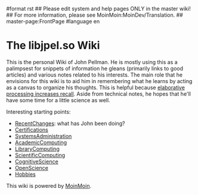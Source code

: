 \#format rst \#\# Please edit system and help pages ONLY in the master wiki! \#\# For more information, please see MoinMoin:MoinDev/Translation. \#\# master-page:FrontPage \#language en

The libjpel.so Wiki
===================

This is the personal Wiki of John Pellman. He is mostly using this as a palimpsest for snippets of information he gleans (primarily links to good articles) and various notes related to his interests. The main role that he envisions for this wiki is to aid him in remembering what he learns by acting as a canvas to organize his thoughts. This is helpful because [elaborative processing increases recall](../Memory). Aside from technical notes, he hopes that he'll have some time for a little science as well.

Interesting starting points:

-   [RecentChanges](../RecentChanges): what has John been doing?
-   [Certifications](../Certifications)
-   [SystemsAdministration](../SystemsAdministration)
-   [AcademicComputing](../AcademicComputing)
-   [LibraryComputing](../LibraryComputing)
-   [ScientificComputing](../ScientificComputing)
-   [CognitiveScience](../CognitiveScience)
-   [OpenScience](../OpenScience)
-   [Hobbies](../Hobbies)

This wiki is powered by [MoinMoin](http://moinmo.in/).
